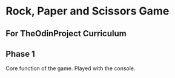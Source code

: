 # Rock, Paper and Scissors Game
## For TheOdinProject Curriculum

## Phase 1

Core function of the game. Played with the console.